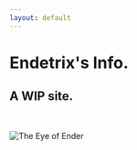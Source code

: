 ```yaml
---
layout: default
---
```


# Endetrix's Info.

## A WIP site.

<br>

![The Eye of Ender](https://imgur.com/4IyF9tE)

<br>



